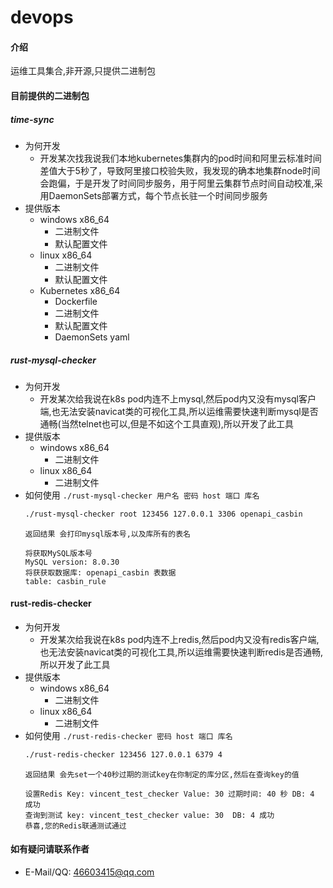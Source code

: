# devops

#### 介绍
运维工具集合,非开源,只提供二进制包

#### 目前提供的二进制包
##### time-sync 
- 为何开发
  - 开发某次找我说我们本地kubernetes集群内的pod时间和阿里云标准时间差值大于5秒了，导致阿里接口校验失败，我发现的确本地集群node时间会跑偏，于是开发了时间同步服务，用于阿里云集群节点时间自动校准,采用DaemonSets部署方式，每个节点长驻一个时间同步服务
- 提供版本
  - windows x86_64
    - 二进制文件
    - 默认配置文件
  - linux x86_64
    - 二进制文件
    - 默认配置文件
  - Kubernetes x86_64
    - Dockerfile
    - 二进制文件
    - 默认配置文件
    - DaemonSets yaml
##### rust-mysql-checker
- 为何开发
  - 开发某次给我说在k8s pod内连不上mysql,然后pod内又没有mysql客户端,也无法安装navicat类的可视化工具,所以运维需要快速判断mysql是否通畅(当然telnet也可以,但是不如这个工具直观),所以开发了此工具
- 提供版本
  - windows x86_64
    - 二进制文件
  - linux x86_64
    - 二进制文件
- 如何使用
  `./rust-mysql-checker 用户名 密码 host 端口 库名`
  ```sh
  ./rust-mysql-checker root 123456 127.0.0.1 3306 openapi_casbin
  ```
  `返回结果 会打印mysql版本号,以及库所有的表名`
  ```
  将获取MySQL版本号
  MySQL version: 8.0.30
  将获获取数据库: openapi_casbin 表数据
  table: casbin_rule
  ```   
#### rust-redis-checker
- 为何开发
  - 开发某次给我说在k8s pod内连不上redis,然后pod内又没有redis客户端,也无法安装navicat类的可视化工具,所以运维需要快速判断redis是否通畅,所以开发了此工具
- 提供版本
  - windows x86_64
    - 二进制文件
  - linux x86_64
    - 二进制文件
- 如何使用
  `./rust-redis-checker 密码 host 端口 库名`
  ```sh
  ./rust-redis-checker 123456 127.0.0.1 6379 4
  ```
  `返回结果 会先set一个40秒过期的测试key在你制定的库分区,然后在查询key的值`
  ```
  设置Redis Key: vincent_test_checker Value: 30 过期时间: 40 秒 DB: 4 成功
  查询到测试 key: vincent_test_checker value: 30  DB: 4 成功
  恭喜,您的Redis联通测试通过
  ```     
#### 如有疑问请联系作者
- E-Mail/QQ: 46603415@qq.com

